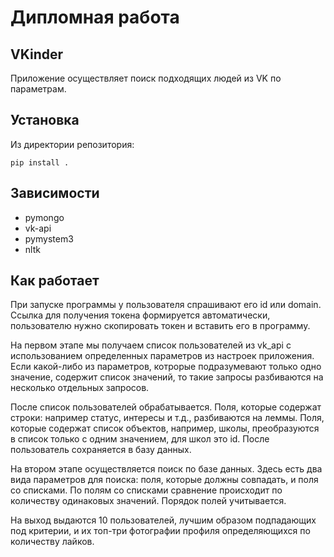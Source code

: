 # Дипломная работа


## VKinder

Приложение осуществляет поиск подходящих людей из VK по параметрам. 

## Установка
Из директории репозитория:
```shell
pip install .
```

## Зависимости

- pymongo
- vk-api
- pymystem3
- nltk

## Как работает

При запуске программы у пользователя спрашивают его id или domain. Ссылка для получения токена формируется автоматически, пользователю нужно скопировать токен и вставить его в программу.

На первом этапе мы получаем список пользователей из vk_api с использованием определенных параметров из настроек приложения. Если какой-либо из параметров, котрорые подразумевают только одно значение, содержит список значений, то такие запросы разбиваются на несколько отдельных запросов.

После список пользователей обрабатывается. Поля, которые содержат строки: например статус, интересы и т.д., разбиваются на леммы. Поля, которые содержат список объектов, например, школы, преобразуются в список только с одним значением, для школ это id. После пользователь сохраняется в базу данных.

На втором этапе осуществляется поиск по базе данных. Здесь есть два вида параметров для поиска: поля, которые должны совпадать, и поля со списками. По полям со списками сравнение происходит по количеству одинаковых значений. Порядок полей учитывается.

На выход выдаются 10 пользователей, лучшим образом подпадающих под критерии, и их топ-три фотографии профиля определяющихся по количеству лайков.